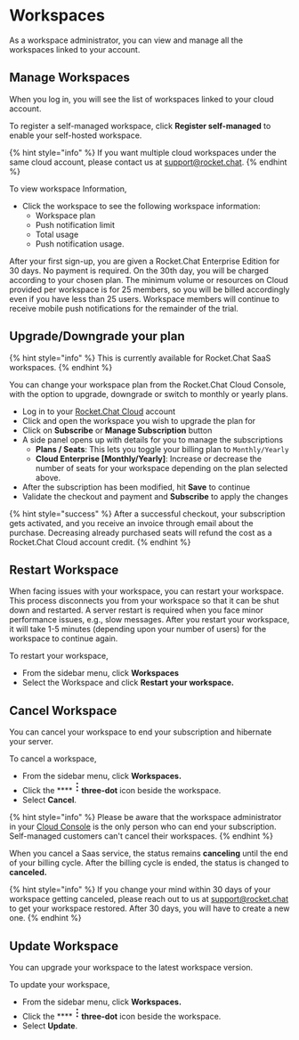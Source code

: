 # Workspaces

As a workspace administrator, you can view and manage all the workspaces linked to your account.

## Manage Workspaces

When you log in, you will see the list of workspaces linked to your cloud account.

To register a self-managed workspace, click **Register self-managed** to enable your self-hosted workspace.

{% hint style="info" %}
If you want multiple cloud workspaces under the same cloud account, please contact us at [support@rocket.chat](mailto:support@rocket.chat).
{% endhint %}

To view workspace Information,

* Click the workspace to see the following workspace information:
  * Workspace plan
  * Push notification limit
  * Total usage
  * Push notification usage.

After your first sign-up, you are given a Rocket.Chat Enterprise Edition for 30 days. No payment is required. On the 30th day, you will be charged according to your chosen plan. The minimum volume or resources on Cloud provided per workspace is for 25 members, so you will be billed accordingly even if you have less than 25 users. Workspace members will continue to receive mobile push notifications for the remainder of the trial.

## Upgrade/Downgrade your plan

{% hint style="info" %}
This is currently available for Rocket.Chat SaaS workspaces.
{% endhint %}

You can change your workspace plan from the Rocket.Chat Cloud Console, with the option to upgrade, downgrade or switch to monthly or yearly plans.

* Log in to your [Rocket.Chat Cloud](https://cloud.rocket.chat/home) account
* Click and open the workspace you wish to upgrade the plan for
* Click on **Subscribe** or **Manage Subscription** button
* A side panel opens up with details for you to manage the subscriptions
  * **Plans / Seats**: This lets you toggle your billing plan to `Monthly/Yearly`
  * **Cloud Enterprise \[Monthly/Yearly]**: Increase or decrease the number of seats for your workspace depending on the plan selected above.
* After the subscription has been modified, hit **Save** to continue
* Validate the checkout and payment and **Subscribe** to apply the changes

{% hint style="success" %}
After a successful checkout, your subscription gets activated, and you receive an invoice through email about the purchase. Decreasing already purchased seats will refund the cost as a Rocket.Chat Cloud account credit.
{% endhint %}

## Restart Workspace

When facing issues with your workspace, you can restart your workspace. This process disconnects you from your workspace so that it can be shut down and restarted. A server restart is required when you face minor performance issues, e.g., slow messages. After you restart your workspace, it will take 1-5 minutes (depending upon your number of users) for the workspace to continue again.

To restart your workspace,

* From the sidebar menu, click **Workspaces**
* Select the Workspace and click **Restart your workspace.**

## Cancel Workspace

You can cancel your workspace to end your subscription and hibernate your server.

To cancel a workspace,

* From the sidebar menu, click **Workspaces.**
* Click the \*\*\*\* ![](<../../../.gitbook/assets/three-dot-icon (1).png>)**three-dot** icon beside the workspace.
* Select **Cancel**.

{% hint style="info" %}
Please be aware that the workspace administrator in your [Cloud Console](https://cloud.rocket.chat/) is the only person who can end your subscription. Self-managed customers can't cancel their workspaces.
{% endhint %}

When you cancel a Saas service, the status remains **canceling** until the end of your billing cycle. After the billing cycle is ended, the status is changed to **canceled.**

{% hint style="info" %}
If you change your mind within 30 days of your workspace getting canceled, please reach out to us at [support@rocket.chat](mailto:support@rocket.chat) to get your workspace restored. After 30 days, you will have to create a new one.
{% endhint %}

## Update Workspace

You can upgrade your workspace to the latest workspace version.

To update your workspace,

* From the sidebar menu, click **Workspaces.**
* Click the \*\*\*\* ![](<../../../.gitbook/assets/three-dot-icon (1).png>)**three-dot** icon beside the workspace.
* Select **Update**.
